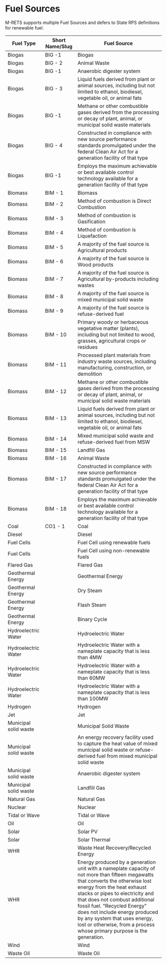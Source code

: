 # Fuel Sources

M-RETS supports multiple Fuel Sources and defers to State RPS definitions for renewable fuel.

| Fuel Type             | Short Name/Slug | Fuel Source                                                                                                                                                                                                                                                                                                                                                                                                    |
|-----------------------|-----------------|----------------------------------------------------------------------------------------------------------------------------------------------------------------------------------------------------------------------------------------------------------------------------------------------------------------------------------------------------------------------------------------------------------------|
| Biogas                | BIG -1          | Biogas                                                                                                                                                                                                                                                                                                                                                                                                         |
| Biogas                | BIG - 2         | Animal Waste                                                                                                                                                                                                                                                                                                                                                                                                   |
| Biogas                | BIG -1          | Anaerobic digester system                                                                                                                                                                                                                                                                                                                                                                                      |
| Biogas                | BIG - 3         | Liquid fuels derived from plant or animal sources, including but not limited to ethanol, biodiesel, vegetable oil, or animal fats                                                                                                                                                                                                                                                                              |
| Biogas                | BIG -1          | Methane or other combustible gases derived from the processing or decay of plant, animal, or municipal solid waste materials                                                                                                                                                                                                                                                                                   |
| Biogas                | BIG - 4         | Constructed in compliance with new source performance standards promulgated under the federal Clean Air Act for a generation facility of that type                                                                                                                                                                                                                                                             |
| Biogas                | BIG -1          | Employs the maximum achievable or best available control technology available for a generation facility of that type                                                                                                                                                                                                                                                                                           |
| Biomass               | BIM - 1         | Biomass                                                                                                                                                                                                                                                                                                                                                                                                        |
| Biomass               | BIM - 2         | Method of combustion is Direct Combustion                                                                                                                                                                                                                                                                                                                                                                      |
| Biomass               | BIM - 3         | Method of combustion is Gasification                                                                                                                                                                                                                                                                                                                                                                           |
| Biomass               | BIM - 4         | Method of combustion is Liquefaction                                                                                                                                                                                                                                                                                                                                                                           |
| Biomass               | BIM - 5         | A majority of the fuel source is Agricultural products                                                                                                                                                                                                                                                                                                                                                         |
| Biomass               | BIM - 6         | A majority of the fuel source is Wood products                                                                                                                                                                                                                                                                                                                                                                 |
| Biomass               | BIM - 7         | A majority of the fuel source is Agricultural by-products including wastes                                                                                                                                                                                                                                                                                                                                     |
| Biomass               | BIM - 8         | A majority of the fuel source is mixed municipal solid waste                                                                                                                                                                                                                                                                                                                                                   |
| Biomass               | BIM - 9         | A majority of the fuel source is refuse-derived fuel                                                                                                                                                                                                                                                                                                                                                           |
| Biomass               | BIM - 10        | Primary woody or herbaceous vegetative matter (plants), including but not limited to wood, grasses, agricultural crops or residues                                                                                                                                                                                                                                                                             |
| Biomass               | BIM - 11        | Processed plant materials from industry waste sources, including manufacturing, construction, or demolition                                                                                                                                                                                                                                                                                                    |
| Biomass               | BIM - 12        | Methane or other combustible gases derived from the processing or decay of plant, animal, or municipal solid waste materials                                                                                                                                                                                                                                                                                   |
| Biomass               | BIM - 13        | Liquid fuels derived from plant or animal sources, including but not limited to ethanol, biodiesel, vegetable oil, or animal fats                                                                                                                                                                                                                                                                              |
| Biomass               | BIM - 14        | Mixed municipal solid waste and refuse-derived fuel from MSW                                                                                                                                                                                                                                                                                                                                                   |
| Biomass               | BIM - 15        | Landfill Gas                                                                                                                                                                                                                                                                                                                                                                                                   |
| Biomass               | BIM - 16        | Animal Waste                                                                                                                                                                                                                                                                                                                                                                                                   |
| Biomass               | BIM - 17        | Constructed in compliance with new source performance standards promulgated under the federal Clean Air Act for a generation facility of that type                                                                                                                                                                                                                                                             |
| Biomass               | BIM - 18        | Employs the maximum achievable or best available control technology available for a generation facility of that type                                                                                                                                                                                                                                                                                           |
| Coal                  | CO1 - 1         | Coal                                                                                                                                                                                                                                                                                                                                                                                                           |
| Diesel                |                 | Diesel                                                                                                                                                                                                                                                                                                                                                                                                         |
| Fuel Cells            |                 | Fuel Cell using renewable fuels                                                                                                                                                                                                                                                                                                                                                                                |
| Fuel Cells            |                 | Fuel Cell using non-renewable fuels                                                                                                                                                                                                                                                                                                                                                                            |
| Flared Gas            |                 | Flared Gas                                                                                                                                                                                                                                                                                                                                                                                                     |
| Geothermal Energy     |                 | Geothermal Energy                                                                                                                                                                                                                                                                                                                                                                                              |
| Geothermal Energy     |                 | Dry Steam                                                                                                                                                                                                                                                                                                                                                                                                      |
| Geothermal Energy     |                 | Flash Steam                                                                                                                                                                                                                                                                                                                                                                                                    |
| Geothermal Energy     |                 | Binary Cycle                                                                                                                                                                                                                                                                                                                                                                                                   |
| Hydroelectric Water   |                 | Hydroelectric Water                                                                                                                                                                                                                                                                                                                                                                                            |
| Hydroelectric Water   |                 | Hydroelectric Water with a nameplate capacity that is less than 4MW                                                                                                                                                                                                                                                                                                                                            |
| Hydroelectric Water   |                 | Hydroelectric Water with a nameplate capacity that is less than 60MW                                                                                                                                                                                                                                                                                                                                           |
| Hydroelectric Water   |                 | Hydroelectric Water with a nameplate capacity that is less than 100MW                                                                                                                                                                                                                                                                                                                                          |
| Hydrogen              |                 | Hydrogen                                                                                                                                                                                                                                                                                                                                                                                                       |
| Jet                   |                 | Jet                                                                                                                                                                                                                                                                                                                                                                                                            |
| Municipal solid waste |                 | Municipal Solid Waste                                                                                                                                                                                                                                                                                                                                                                                          |
| Municipal solid waste |                 | An energy recovery facility used to capture the heat value of mixed municipal solid waste or refuse-derived fuel from mixed municipal solid waste                                                                                                                                                                                                                                                              |
| Municipal solid waste |                 | Anaerobic digester system                                                                                                                                                                                                                                                                                                                                                                                      |
| Municipal solid waste |                 | Landfill Gas                                                                                                                                                                                                                                                                                                                                                                                                   |
| Natural Gas           |                 | Natural Gas                                                                                                                                                                                                                                                                                                                                                                                                    |
| Nuclear               |                 | Nuclear                                                                                                                                                                                                                                                                                                                                                                                                        |
| Tidal or Wave         |                 | Tidal or Wave                                                                                                                                                                                                                                                                                                                                                                                                  |
| Oil                   |                 | Oil                                                                                                                                                                                                                                                                                                                                                                                                            |
| Solar                 |                 | Solar PV                                                                                                                                                                                                                                                                                                                                                                                                       |
| Solar                 |                 | Solar Thermal                                                                                                                                                                                                                                                                                                                                                                                                  |
| WHR                   |                 | Waste Heat Recovery/Recycled Energy                                                                                                                                                                                                                                                                                                                                                                            |
| WHR                   |                 | Energy produced by a generation unit with a nameplate capacity of not more than fifteen megawatts that converts the otherwise lost energy from the heat exhaust stacks or pipes to electricity and that does not combust additional fossil fuel. "Recycled Energy" does not include energy produced by any system that uses energy, lost or otherwise, from a process whose primary purpose is the generation. |
| Wind                  |                 | Wind                                                                                                                                                                                                                                                                                                                                                                                                           |
| Waste Oil             |                 | Waste Oil                                                                                                                                                                                                                                                                                                                                                                                                      |
